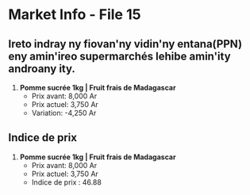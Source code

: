 # Market Info - File 15

## Ireto indray ny fiovan'ny vidin'ny entana(PPN) eny amin'ireo supermarchés lehibe amin'ity androany ity.

1. **Pomme sucrée 1kg | Fruit frais de Madagascar**
   - Prix avant: 8,000 Ar
   - Prix actuel: 3,750 Ar
   - Variation: -4,250 Ar



## Indice de prix

1. **Pomme sucrée 1kg | Fruit frais de Madagascar**
   - Prix avant: 8,000 Ar
   - Prix actuel: 3,750 Ar
   - Indice de prix : 46.88

